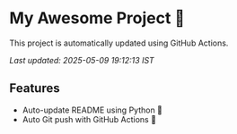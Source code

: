 # My Awesome Project 🚀

This project is automatically updated using GitHub Actions.

_Last updated: 2025-05-09 19:12:13 IST_

## Features
- Auto-update README using Python 🐍
- Auto Git push with GitHub Actions 🤖
